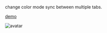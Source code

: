 change color mode sync between multiple tabs.

[demo](https://localstorage-sync-tabs.fatdoge.now.sh/)

![avatar](https://i.loli.net/2020/04/17/oeuFAihKdmVEX94.gif)